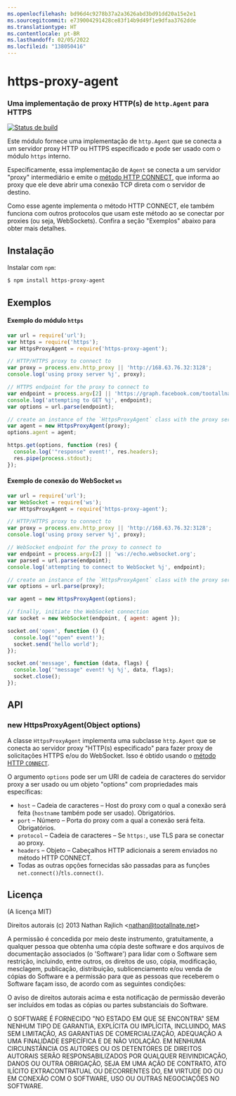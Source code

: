 ```yaml
---
ms.openlocfilehash: bd96d4c9278b37a2a3626abd3bd91dd20a15e2e1
ms.sourcegitcommit: e739004291428ce83f14b9d49f1e9dfaa3762dde
ms.translationtype: HT
ms.contentlocale: pt-BR
ms.lasthandoff: 02/05/2022
ms.locfileid: "138050416"
---
```

<a name="https-proxy-agent"></a>https-proxy-agent
================
### <a name="an-https-proxy-httpagent-implementation-for-https"></a>Uma implementação de proxy HTTP(s) de `http.Agent` para HTTPS
[![Status de build](https://github.com/TooTallNate/node-https-proxy-agent/workflows/Node%20CI/badge.svg)](https://github.com/TooTallNate/node-https-proxy-agent/actions?workflow=Node+CI)

Este módulo fornece uma implementação de `http.Agent` que se conecta a um servidor proxy HTTP ou HTTPS especificado e pode ser usado com o módulo `https` interno.

Especificamente, essa implementação de `Agent` se conecta a um servidor "proxy" intermediário e emite o [método HTTP CONNECT][CONNECT], que informa ao proxy que ele deve abrir uma conexão TCP direta com o servidor de destino.

Como esse agente implementa o método HTTP CONNECT, ele também funciona com outros protocolos que usam este método ao se conectar por proxies (ou seja, WebSockets).
Confira a seção "Exemplos" abaixo para obter mais detalhes.


<a name="installation"></a>Instalação
------------

Instalar com `npm`:

``` bash
$ npm install https-proxy-agent
```


<a name="examples"></a>Exemplos
--------

#### <a name="https-module-example"></a>Exemplo do módulo `https`

``` js
var url = require('url');
var https = require('https');
var HttpsProxyAgent = require('https-proxy-agent');

// HTTP/HTTPS proxy to connect to
var proxy = process.env.http_proxy || 'http://168.63.76.32:3128';
console.log('using proxy server %j', proxy);

// HTTPS endpoint for the proxy to connect to
var endpoint = process.argv[2] || 'https://graph.facebook.com/tootallnate';
console.log('attempting to GET %j', endpoint);
var options = url.parse(endpoint);

// create an instance of the `HttpsProxyAgent` class with the proxy server information
var agent = new HttpsProxyAgent(proxy);
options.agent = agent;

https.get(options, function (res) {
  console.log('"response" event!', res.headers);
  res.pipe(process.stdout);
});
```

#### <a name="ws-websocket-connection-example"></a>Exemplo de conexão do WebSocket `ws`

``` js
var url = require('url');
var WebSocket = require('ws');
var HttpsProxyAgent = require('https-proxy-agent');

// HTTP/HTTPS proxy to connect to
var proxy = process.env.http_proxy || 'http://168.63.76.32:3128';
console.log('using proxy server %j', proxy);

// WebSocket endpoint for the proxy to connect to
var endpoint = process.argv[2] || 'ws://echo.websocket.org';
var parsed = url.parse(endpoint);
console.log('attempting to connect to WebSocket %j', endpoint);

// create an instance of the `HttpsProxyAgent` class with the proxy server information
var options = url.parse(proxy);

var agent = new HttpsProxyAgent(options);

// finally, initiate the WebSocket connection
var socket = new WebSocket(endpoint, { agent: agent });

socket.on('open', function () {
  console.log('"open" event!');
  socket.send('hello world');
});

socket.on('message', function (data, flags) {
  console.log('"message" event! %j %j', data, flags);
  socket.close();
});
```

<a name="api"></a>API
---

### <a name="new-httpsproxyagentobject-options"></a>new HttpsProxyAgent(Object options)

A classe `HttpsProxyAgent` implementa uma subclasse `http.Agent` que se conecta ao servidor proxy "HTTP(s) especificado" para fazer proxy de solicitações HTTPS e/ou do WebSocket. Isso é obtido usando o [método HTTP `CONNECT`][CONNECT].

O argumento `options` pode ser um URI de cadeia de caracteres do servidor proxy a ser usado ou um objeto "options" com propriedades mais específicas:

  * `host` – Cadeia de caracteres – Host do proxy com o qual a conexão será feita (`hostname` também pode ser usado). Obrigatórios.
  * `port` – Número – Porta do proxy com a qual a conexão será feita. Obrigatórios.
  * `protocol` – Cadeia de caracteres – Se `https:`, use TLS para se conectar ao proxy.
  * `headers` – Objeto – Cabeçalhos HTTP adicionais a serem enviados no método HTTP CONNECT.
  * Todas as outras opções fornecidas são passadas para as funções `net.connect()`/`tls.connect()`.


<a name="license"></a>Licença
-------

(A licença MIT)

Direitos autorais (c) 2013 Nathan Rajlich &lt;nathan@tootallnate.net&gt;

A permissão é concedida por meio deste instrumento, gratuitamente, a qualquer pessoa que obtenha uma cópia deste software e dos arquivos de documentação associados (o 'Software') para lidar com o Software sem restrição, incluindo, entre outros, os direitos de uso, cópia, modificação, mesclagem, publicação, distribuição, sublicenciamento e/ou venda de cópias do Software e a permissão para que as pessoas que receberem o Software façam isso, de acordo com as seguintes condições:

O aviso de direitos autorais acima e esta notificação de permissão deverão ser incluídos em todas as cópias ou partes substanciais do Software.

O SOFTWARE É FORNECIDO "NO ESTADO EM QUE SE ENCONTRA" SEM NENHUM TIPO DE GARANTIA, EXPLÍCITA OU IMPLÍCITA, INCLUINDO, MAS SEM LIMITAÇÃO, AS GARANTIAS DE COMERCIALIZAÇÃO, ADEQUAÇÃO A UMA FINALIDADE ESPECÍFICA E DE NÃO VIOLAÇÃO.
EM NENHUMA CIRCUNSTÂNCIA OS AUTORES OU OS DETENTORES DE DIREITOS AUTORAIS SERÃO RESPONSABILIZADOS POR QUALQUER REIVINDICAÇÃO, DANOS OU OUTRA OBRIGAÇÃO, SEJA EM UMA AÇÃO DE CONTRATO, ATO ILÍCITO EXTRACONTRATUAL OU DECORRENTES DO, EM VIRTUDE DO OU EM CONEXÃO COM O SOFTWARE, USO OU OUTRAS NEGOCIAÇÕES NO SOFTWARE.

[CONNECT]: http://en.wikipedia.org/wiki/HTTP_tunnel#HTTP_CONNECT_Tunneling

